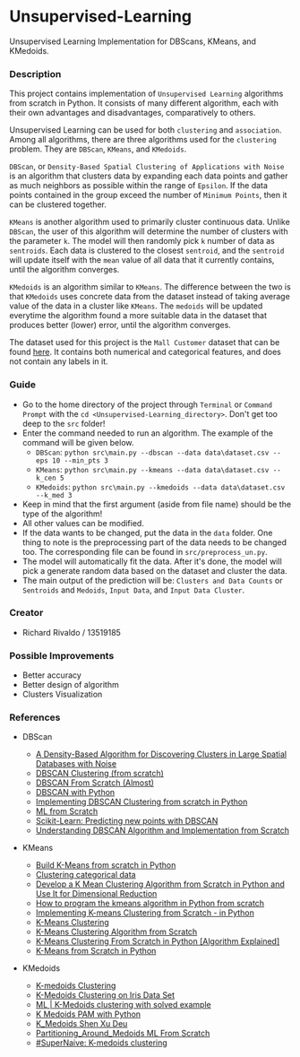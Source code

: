 # Unsupervised-Learning

Unsupervised Learning Implementation for DBScans, KMeans, and KMedoids.

### Description

This project contains implementation of `Unsupervised Learning` algorithms from scratch in Python. It consists of many different algorithm, each with their own advantages and disadvantages, comparatively to others.

Unsupervised Learning can be used for both `clustering` and `association`. Among all algorithms, there are three algorithms used for the `clustering` problem. They are `DBScan`, `KMeans`, and `KMedoids`.

`DBScan`, or `Density-Based Spatial Clustering of Applications with Noise` is an algorithm that clusters data by expanding each data points and gather as much neighbors as possible within the range of `Epsilon`. If the data points contained in the group exceed the number of `Minimum Points`, then it can be clustered together.

`KMeans` is another algorithm used to primarily cluster continuous data. Unlike `DBScan`, the user of this algorithm will determine the number of clusters with the parameter `k`. The model will then randomly pick `k` number of data as `sentroids`. Each data is clustered to the closest `sentroid`, and the `sentroid` will update itself with the `mean` value of all data that it currently contains, until the algorithm converges.

`KMedoids` is an algorithm similar to `KMeans`. The difference between the two is that `KMedoids` uses concrete data from the dataset instead of taking average value of the data in a cluster like `KMeans`. The `medoids` will be updated everytime the algorithm found a more suitable data in the dataset that produces better (lower) error, until the algorithm converges.

The dataset used for this project is the `Mall Customer` dataset that can be found [here](https://www.kaggle.com/roshansharma/mall-customers-clustering-analysis). It contains both numerical and categorical features, and does not contain any labels in it.

### Guide

-   Go to the home directory of the project through `Terminal` or `Command Prompt` with the `cd <Unsupervised-Learning_directory>`. Don't get too deep to the `src` folder!
-   Enter the command needed to run an algorithm. The example of the command will be given below.
    -   `DBScan`: `python src\main.py --dbscan --data data\dataset.csv --eps 10 --min_pts 3`
    -   `KMeans`: `python src\main.py --kmeans --data data\dataset.csv --k_cen 5`
    -   `KMedoids`: `python src\main.py --kmedoids --data data\dataset.csv --k_med 3`
-   Keep in mind that the first argument (aside from file name) should be the type of the algorithm!
-   All other values can be modified.
-   If the data wants to be changed, put the data in the `data` folder. One thing to note is the preprocessing part of the data needs to be changed too. The corresponding file can be found in `src/preprocess_un.py`.
-   The model will automatically fit the data. After it's done, the model will pick a generate random data based on the dataset and cluster the data.
-   The main output of the prediction will be: `Clusters and Data Counts` or `Sentroids` and `Medoids`, `Input Data`, and `Input Data Cluster`.

### Creator

-   Richard Rivaldo / 13519185

### Possible Improvements

-   Better accuracy
-   Better design of algorithm
-   Clusters Visualization

### References

-   DBScan

    -   [A Density-Based Algorithm for Discovering Clusters in Large Spatial Databases with Noise](https://www.aaai.org/Papers/KDD/1996/KDD96-037.pdf)
    -   [DBSCAN Clustering (from scratch)](https://medium.com/@darkprogrammerpb/dbscan-clustering-from-scratch-199c0d8e8da1)
    -   [DBSCAN From Scratch (Almost)](https://medium.com/analytics-vidhya/dbscan-from-scratch-almost-b02096600c14)
    -   [DBSCAN with Python](https://towardsdatascience.com/dbscan-with-python-743162371dca)
    -   [Implementing DBSCAN Clustering from scratch in Python](http://madhugnadig.com/articles/machine-learning/2017/09/13/implementing-dbscan-from-scratch-in-python-machine-learning.html)
    -   [ML from Scratch](https://github.com/eriklindernoren/ML-From-Scratch/blob/master/mlfromscratch/unsupervised_learning/dbscan.py)
    -   [Scikit-Learn: Predicting new points with DBSCAN](https://stackoverflow.com/questions/27822752/scikit-learn-predicting-new-points-with-dbscan)
    -   [Understanding DBSCAN Algorithm and Implementation from Scratch](https://towardsdatascience.com/understanding-dbscan-algorithm-and-implementation-from-scratch-c256289479c5)

-   KMeans

    -   [Build K-Means from scratch in Python](https://dev.to/rishitdagli/build-k-means-from-scratch-in-python-2140)
    -   [Clustering categorical data](https://datascience.stackexchange.com/questions/13273/clustering-categorical-data)
    -   [Develop a K Mean Clustering Algorithm from Scratch in Python and Use It for Dimensional Reduction](https://regenerativetoday.com/develop-a-k-mean-clustering-algorithm-from-scratch-in-python-and-use-it-for-dimensional-reduction/)
    -   [How to program the kmeans algorithm in Python from scratch](https://anderfernandez.com/en/blog/kmeans-algorithm-python/)
    -   [Implementing K-means Clustering from Scratch - in Python](https://mmuratarat.github.io/2019-07-23/kmeans_from_scratch)
    -   [K-Means Clustering](https://dev.to/akhildraju/k-means-clustering-45ph)
    -   [K-Means Clustering Algorithm from Scratch](https://www.machinelearningplus.com/predictive-modeling/k-means-clustering/)
    -   [K-Means Clustering From Scratch in Python [Algorithm Explained]](https://www.askpython.com/python/examples/k-means-clustering-from-scratch)
    -   [K-Means from Scratch in Python](https://pythonprogramming.net/k-means-from-scratch-machine-learning-tutorial/)

-   KMedoids

    -   [K-medoids Clustering](https://iq.opengenus.org/k-medoids-clustering/)
    -   [K-Medoids Clustering on Iris Data Set](https://towardsdatascience.com/k-medoids-clustering-on-iris-data-set-1931bf781e05)
    -   [ML | K-Medoids clustering with solved example](https://www.geeksforgeeks.org/ml-k-medoids-clustering-with-example/)
    -   [K Medoids PAM with Python](https://www.youtube.com/watch?v=L1ykPtlonAU)
    -   [K_Medoids Shen Xu Deu](https://github.com/shenxudeu/K_Medoids/blob/master/k_medoids.py)
    -   [Partitioning_Around_Medoids ML From Scratch](https://github.com/eriklindernoren/ML-From-Scratch/blob/master/mlfromscratch/unsupervised_learning/partitioning_around_medoids.py)
    -   [#SuperNaive: K-medoids clustering](https://medium.com/analytics-vidhya/supernaive-k-medoids-clustering-31db7bfc5075)
